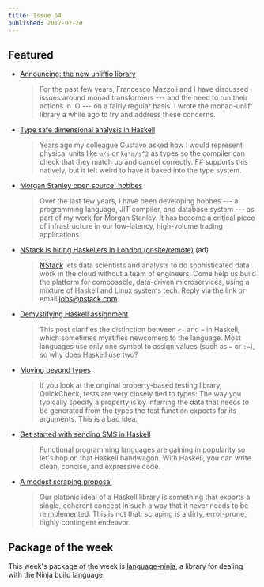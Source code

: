 ```yaml
---
title: Issue 64
published: 2017-07-20
---
```


## Featured

-   [Announcing: the new unliftio library](https://www.fpcomplete.com/blog/2017/07/announcing-new-unliftio-library)

    > For the past few years, Francesco Mazzoli and I have discussed issues around monad transformers --- and the need to run their actions in IO --- on a fairly regular basis. I wrote the monad-unlift library a while ago to try and address these concerns.

-   [Type safe dimensional analysis in Haskell](https://www.stephanboyer.com/post/131/type-safe-dimensional-analysis-in-haskell)

    > Years ago my colleague Gustavo asked how I would represent physical units like `m/s` or `kg*m/s^2` as types so the compiler can check that they match up and cancel correctly. F# supports this natively, but it felt weird to have it baked into the type system.

-   [Morgan Stanley open source: hobbes](http://lambda-the-ultimate.org/node/5452)

    > Over the last few years, I have been developing hobbes --- a programming language, JIT compiler, and database system --- as part of my work for Morgan Stanley. It has become a critical piece of infrastructure in our low-latency, high-volume trading applications.

-   [NStack is hiring Haskellers in London (onsite/remote)](https://angel.co/nstack/jobs) (ad)

    > [NStack](https://nstack.com) lets data scientists and analysts to do sophisticated data work in the cloud without a team of engineers. Come help us build the platform for composable, data-driven microservices, using a mixture of Haskell and Linux systems tech. Reply via the link or email <jobs@nstack.com>.

-   [Demystifying Haskell assignment](http://www.haskellforall.com/2017/07/demistifying-haskell-assignment.html)

    > This post clarifies the distinction between `<-` and `=` in Haskell, which sometimes mystifies newcomers to the language. Most languages use only one symbol to assign values (such as `=` or `:=`), so why does Haskell use two?

-   [Moving beyond types](http://hypothesis.works/articles/types-and-properties/)

    > If you look at the original property-based testing library, QuickCheck, tests are very closely tied to types: The way you typically specify a property is by inferring the data that needs to be generated from the types the test function expects for its arguments. This is a bad idea.

-   [Get started with sending SMS in Haskell](https://www.twilio.com/blog/2017/07/setting-up-your-haskell-developer-environment-with-twilio.html)

    > Functional programming languages are gaining in popularity so let's hop on that Haskell bandwagon. With Haskell, you can write clean, concise, and expressive code.

-   [A modest scraping proposal](https://www.shimweasel.com/2017/07/13/a-modest-scraping-proposal)

    > Our platonic ideal of a Haskell library is something that exports a single, coherent concept in such a way that it never needs to be reimplemented. This is not that: scraping is a dirty, error-prone, highly contingent endeavor.

## Package of the week

This week's package of the week is [language-ninja](https://hackage.haskell.org/package/language-ninja-0.1.0),
a library for dealing with the Ninja build language.
